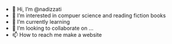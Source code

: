 - 👋 Hi, I’m @nadizzati
- 👀 I’m interested in compuer science and reading fiction books
- 🌱 I’m currently learning 
- 💞️ I’m looking to collaborate on ...
- 📫 How to reach me make a website

<!---
nadizzati/nadizzati is a ✨ special ✨ repository because its `README.md` (this file) appears on your GitHub profile.
You can click the Preview link to take a look at your changes.
--->
